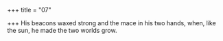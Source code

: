 +++
title = "07"

+++
His beacons waxed strong and the mace in his two hands,
when, like the sun, he made the two worlds grow.